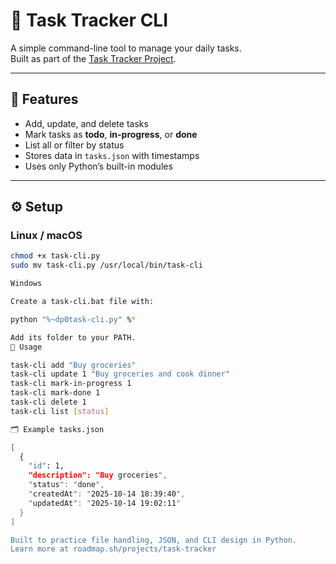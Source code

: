 # 📝 Task Tracker CLI

A simple command-line tool to manage your daily tasks.  
Built as part of the [Task Tracker Project](https://roadmap.sh/projects/task-tracker).

---

## 🚀 Features
- Add, update, and delete tasks  
- Mark tasks as **todo**, **in-progress**, or **done**  
- List all or filter by status  
- Stores data in `tasks.json` with timestamps  
- Uses only Python’s built-in modules  

---

## ⚙️ Setup

### Linux / macOS
```bash
chmod +x task-cli.py
sudo mv task-cli.py /usr/local/bin/task-cli

Windows

Create a task-cli.bat file with:

python "%~dp0task-cli.py" %*

Add its folder to your PATH.
🧩 Usage

task-cli add "Buy groceries"
task-cli update 1 "Buy groceries and cook dinner"
task-cli mark-in-progress 1
task-cli mark-done 1
task-cli delete 1
task-cli list [status]

🗂 Example tasks.json

[
  {
    "id": 1,
    "description": "Buy groceries",
    "status": "done",
    "createdAt": "2025-10-14 18:39:40",
    "updatedAt": "2025-10-14 19:02:11"
  }
]

Built to practice file handling, JSON, and CLI design in Python.
Learn more at roadmap.sh/projects/task-tracker